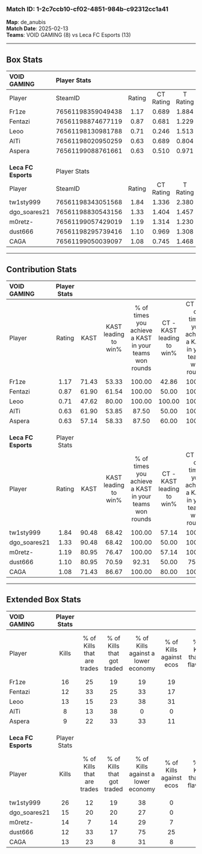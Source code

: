 ### Match ID: 1-2c7ccb10-cf02-4851-984b-c92312cc1a41  
**Map**: de_anubis  
**Match Date**: 2025-02-13  
**Teams**: VOID GAMING (8) vs Leca FC Esports (13)  

---  

## Box Stats  

| **VOID GAMING**     | Player Stats      |        |           |          |       |       |       |         |        |      |     |
| :- | :- | :-: | :-: | :-: | :-: | :-: | :-: | :-: | :-: | :-: | :-: |
| Player              | SteamID           | Rating | CT Rating | T Rating | KAST  |  ADR  | Kills | Assists | Deaths | K/D  | HS% |
| Fr1ze               | 76561198359049438 |  1.17  |   0.689   |  1.884   | 71.43 | 92.6  |  16   |    3    |   15   | 1.07 | 87  |
| Fentazi             | 76561198874677119 |  0.87  |   0.681   |  1.229   | 61.90 | 55.6  |  12   |    4    |   13   | 0.92 | 41  |
| Leoo                | 76561198130981788 |  0.71  |   0.246   |  1.513   | 47.62 | 66.4  |  13   |    2    |   18   | 0.72 | 38  |
| AlTi                | 76561198020950259 |  0.63  |   0.689   |  0.804   | 61.90 | 59.8  |   8   |    5    |   17   | 0.47 | 37  |
| Aspera              | 76561199088761661 |  0.63  |   0.510   |  0.971   | 57.14 | 58.0  |   9   |    6    |   17   | 0.53 | 33  |
|                     |                   |        |           |          |       |       |       |         |        |      |     |
|                     |                   |        |           |          |       |       |       |         |        |      |     |
|                     |                   |        |           |          |       |       |       |         |        |      |     |
| **Leca FC Esports** | Player Stats      |        |           |          |       |       |       |         |        |      |     |
| Player              | SteamID           | Rating | CT Rating | T Rating | KAST  |  ADR  | Kills | Assists | Deaths | K/D  | HS% |
| tw1sty999           | 76561198343051568 |  1.84  |   1.336   |  2.380   | 90.48 | 114.6 |  26   |    3    |   13   | 2.00 | 61  |
| dgo_soares21        | 76561198830543156 |  1.33  |   1.404   |  1.457   | 90.48 | 68.0  |  15   |    6    |   10   | 1.50 | 26  |
| m0retz-             | 76561199057429019 |  1.19  |   1.314   |  1.230   | 80.95 | 73.4  |  14   |    6    |   12   | 1.17 | 64  |
| dust666             | 76561198295739416 |  1.10  |   0.969   |  1.308   | 80.95 | 67.2  |  12   |   10    |   12   | 1.00 | 33  |
| CAGA                | 76561199050039097 |  1.08  |   0.745   |  1.468   | 71.43 | 71.1  |  13   |    3    |   11   | 1.18 | 38  |
---  

## Contribution Stats  

| **VOID GAMING**     | Player Stats |       |                      |                                                        |                           |                                                             |                          |                                                            |
| :- | :-: | :-: | :-: | :-: | :-: | :-: | :-: | :-: |
| Player              |    Rating    | KAST  | KAST leading to win% | % of times you achieve a KAST in your teams won rounds | CT - KAST leading to win% | CT - % of times you achieve a KAST in your teams won rounds | T - KAST leading to win% | T - % of times you achieve a KAST in your teams won rounds |
| Fr1ze               |     1.17     | 71.43 |        53.33         |                         100.00                         |           42.86           |                           100.00                            |          62.50           |                           100.00                           |
| Fentazi             |     0.87     | 61.90 |        61.54         |                         100.00                         |           50.00           |                           100.00                            |          71.43           |                           100.00                           |
| Leoo                |     0.71     | 47.62 |        80.00         |                         100.00                         |          100.00           |                           100.00                            |          71.43           |                           100.00                           |
| AlTi                |     0.63     | 61.90 |        53.85         |                         87.50                          |           50.00           |                           100.00                            |          57.14           |                           80.00                            |
| Aspera              |     0.63     | 57.14 |        58.33         |                         87.50                          |           60.00           |                           100.00                            |          57.14           |                           80.00                            |
|                     |              |       |                      |                                                        |                           |                                                             |                          |                                                            |
|                     |              |       |                      |                                                        |                           |                                                             |                          |                                                            |
|                     |              |       |                      |                                                        |                           |                                                             |                          |                                                            |
| **Leca FC Esports** | Player Stats |       |                      |                                                        |                           |                                                             |                          |                                                            |
| Player              |    Rating    | KAST  | KAST leading to win% | % of times you achieve a KAST in your teams won rounds | CT - KAST leading to win% | CT - % of times you achieve a KAST in your teams won rounds | T - KAST leading to win% | T - % of times you achieve a KAST in your teams won rounds |
| tw1sty999           |     1.84     | 90.48 |        68.42         |                         100.00                         |           57.14           |                           100.00                            |          75.00           |                           100.00                           |
| dgo_soares21        |     1.33     | 90.48 |        68.42         |                         100.00                         |           50.00           |                           100.00                            |          81.82           |                           100.00                           |
| m0retz-             |     1.19     | 80.95 |        76.47         |                         100.00                         |           57.14           |                           100.00                            |          90.00           |                           100.00                           |
| dust666             |     1.10     | 80.95 |        70.59         |                         92.31                          |           50.00           |                            75.00                            |          81.82           |                           100.00                           |
| CAGA                |     1.08     | 71.43 |        86.67         |                         100.00                         |           80.00           |                           100.00                            |          90.00           |                           100.00                           |
---  

## Extended Box Stats  

| **VOID GAMING**     | Player Stats |                            |                            |                                    |                         |                              |                                 |        |                             |                                     |                          |                               |                            |
| :- | :-: | :-: | :-: | :-: | :-: | :-: | :-: | :-: | :-: | :-: | :-: | :-: | :-: |
| Player              |    Kills     | % of Kills that are trades | % of Kills that got traded | % of Kills against a lower economy | % of Kills against ecos | % of Kills that are flawless | % of Kills that are close duels | Deaths | % of Deaths that get traded | % of Deaths against a lower economy | % of Deaths against ecos | % of Deaths that are flawless | % of Deaths that are close |
| Fr1ze               |      16      |             25             |             19             |                 19                 |           19            |              63              |                0                |   15   |             13              |                 20                  |            0             |              53               |             13             |
| Fentazi             |      12      |             33             |             25             |                 33                 |           17            |              67              |                0                |   13   |              8              |                 15                  |            0             |              69               |             0              |
| Leoo                |      13      |             15             |             23             |                 38                 |           31            |              46              |                8                |   18   |             17              |                 28                  |            11            |              67               |             0              |
| AlTi                |      8       |             13             |             38             |                 0                  |            0            |              63              |               13                |   17   |             24              |                 18                  |            0             |              47               |             12             |
| Aspera              |      9       |             22             |             33             |                 33                 |           11            |              78              |               11                |   17   |             18              |                 24                  |            6             |              53               |             0              |
|                     |              |                            |                            |                                    |                         |                              |                                 |        |                             |                                     |                          |                               |                            |
|                     |              |                            |                            |                                    |                         |                              |                                 |        |                             |                                     |                          |                               |                            |
|                     |              |                            |                            |                                    |                         |                              |                                 |        |                             |                                     |                          |                               |                            |
| **Leca FC Esports** | Player Stats |                            |                            |                                    |                         |                              |                                 |        |                             |                                     |                          |                               |                            |
| Player              |    Kills     | % of Kills that are trades | % of Kills that got traded | % of Kills against a lower economy | % of Kills against ecos | % of Kills that are flawless | % of Kills that are close duels | Deaths | % of Deaths that get traded | % of Deaths against a lower economy | % of Deaths against ecos | % of Deaths that are flawless | % of Deaths that are close |
| tw1sty999           |      26      |             12             |             19             |                 38                 |            0            |              62              |                8                |   13   |             23              |                 15                  |            0             |              69               |             0              |
| dgo_soares21        |      15      |             20             |             20             |                 27                 |            0            |              47              |                0                |   10   |             40              |                 10                  |            0             |              70               |             10             |
| m0retz-             |      14      |             7              |             14             |                 29                 |            7            |              50              |                7                |   12   |             25              |                 25                  |            0             |              50               |             8              |
| dust666             |      12      |             33             |             17             |                 75                 |           25            |              67              |                0                |   12   |             17              |                 25                  |            0             |              58               |             8              |
| CAGA                |      13      |             23             |             8              |                 31                 |            8            |              54              |                8                |   11   |             27              |                 18                  |            0             |              64               |             0              |
